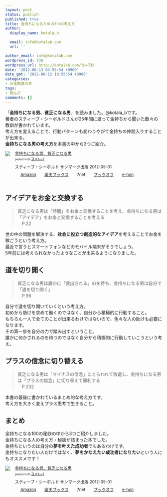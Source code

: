 ```yaml
---
layout: post
status: publish
published: true
title: 金持ちになるための3つの考え方
author:
  display_name: kotala_b

  email: info@kotalab.com
  url: ''

author_email: info@kotalab.com
wordpress_id: 738
wordpress_url: http://kotalab.com/?p=738
date: '2012-06-13 03:55:54 +0900'
date_gmt: '2012-06-12 18:55:54 +0900'
categories:
- お金関連の本
tags:
- 読んだ
comments: []
---
```

<p>「<strong>金持ちになる男、貧乏になる男</strong>」を読みました。@kotala_bです。<br />
著者のスティーブ・シーボルドさんが25年間に渡って金持ちから聞いた数々の教訓が書かれています。<br />
考え方を変えることで、行動パターンも変わりやがて金持ちの仲間入りすることが出来る。<br />
<strong>金持ちになる男の考え方</strong>を本書の中から3つご紹介。</p>
<div class="booklink-box" style="text-align:left;padding-bottom:20px;font-size:small;/zoom: 1;overflow: hidden;">
<div class="booklink-image" style="float:left;margin:0 15px 10px 0;"><a href="http://www.amazon.co.jp/exec/obidos/asin/4763132105/same-22/" name="booklink" rel="nofollow" target="_blank"><img src="http://ecx.images-amazon.com/images/I/41ZQ-SctsbL._SL160_.jpg" style="border: none;" /></a></div>
<div class="booklink-info" style="line-height:120%;/zoom: 1;overflow: hidden;">
<div class="booklink-name" style="margin-bottom:10px;line-height:120%"><a href="http://www.amazon.co.jp/exec/obidos/asin/4763132105/same-22/" rel="nofollow" name="booklink" target="_blank">金持ちになる男、貧乏になる男</a>
<div class="booklink-powered-date" style="font-size:8pt;margin-top:5px;font-family:verdana;line-height:120%">posted with <a href="http://yomereba.com" target="_blank">ヨメレバ</a></div>
</div>
<div class="booklink-detail" style="margin-bottom:5px;">スティーブ・シーボルド サンマーク出版 2012-05-01    </div>
<div class="booklink-link2" style="margin-top:10px;">
<div class="shoplinkamazon" style="display:inline;margin-right:5px;background: url('http://img.yomereba.com/tam_y.gif') 0 0 no-repeat;padding: 2px 0 2px 18px;white-space: nowrap;"><a href="http://www.amazon.co.jp/exec/obidos/asin/4763132105/same-22/" rel="nofollow" target="_blank" title="アマゾン" >Amazon</a></div>
<div class="shoplinkrakuten" style="display:inline;margin-right:5px;background: url('http://img.yomereba.com/tam_y.gif') 0 -50px no-repeat;padding: 2px 0 2px 18px;white-space: nowrap;"><a href="http://hb.afl.rakuten.co.jp/hgc/0fa7afc8.bbfc196a.0fa7afc9.d56c38f1/?pc=http%3A%2F%2Fbooks.rakuten.co.jp%2Frb%2F11674727%2F%3Fscid%3Daf_ich_link_urltxt%26m%3Dhttp%3A%2F%2Fm.rakuten.co.jp%2Fev%2Fbook%2F" rel="nofollow" target="_blank" title="楽天ブックス" >楽天ブックス</a></div>
<div class="shoplinkseven" style="display:inline;margin-right:5px;background: url('http://img.yomereba.com/tam_y.gif') 0 -100px no-repeat;padding: 2px 0 2px 18px;white-space: nowrap;"><span class="removed_link" title="http://click.linksynergy.com/fs-bin/click?id=d2yYUp776R4&amp;subid=&amp;offerid=197738.1&amp;type=10&amp;tmpid=1787&amp;RD_PARM1=http%253A%252F%252Fwww.7netshopping.jp%252Fbooks%252Fsearch_result%252F%253Fctgy%253Dbooks%2526code%253D4763132105">7net</span></div>
<div class="shoplinkbookoff" style="display:inline;margin-right:5px;background: url('http://img.yomereba.com/tam_y.gif') 0 -200px no-repeat;padding: 2px 0 2px 18px;white-space: nowrap;"><a href="http://click.linksynergy.com/fs-bin/click?id=d2yYUp776R4&subid=&offerid=169505.1&type=10&tmpid=3677&RD_PARM1=http%253A%252F%252Fwww.bookoffonline.co.jp%252Fdisplay%252FL001%252Cbg%253D12%252Cq%253D9784763132109" rel="nofollow" target="_blank" title="ブックオフオンライン" >ブックオフ</a></div>
<div class="shoplinkehon" style="display:inline;margin-right:5px;background: url('http://img.yomereba.com/tam_y.gif') 0 -250px no-repeat;padding: 2px 0 2px 18px;white-space: nowrap;"><a href="http://ck.jp.ap.valuecommerce.com/servlet/referral?sid=2967684&pid=881116635&vc_url=http%3A%2F%2Fwww.e-hon.ne.jp%2Fbec%2FSA%2FDetail%3FrefISBN%3D4763132105" target="_blank" title="e-hon" >e-hon</a></div>
</div>
</div>
</div>
<p><!--more--></p>
<h2>アイデアをお金と交換する</h2>
<blockquote><p>貧乏になる男は「時間」をお金と交換することを考え、金持ちになる男は「アイデア」をお金と交換することを考える<br />
　P.22</p></blockquote>
<p>世の中の問題を解決する、<strong>社会に役立つ創造的なアイデア</strong>を考えることでお金を稼ごうという考え方。<br />
最近で言うとスマートフォンなどのモバイル端末がそうでしょう。<br />
5年前には考えられなかったようなことが出来るようになりました。</p>
<h2>道を切り開く</h2>
<blockquote><p>貧乏になる男は誰かに「救出される」のを待ち、金持ちになる男は自分で「道を切り開く」<br />
　P.96</p></blockquote>
<p>自分で道を切り開いていくという考え方。<br />
初めから助けを求めて動くのではなく、自分から積極的に行動すること。<br />
もちろん一人で全てのことが出来るわけではないので、色々な人の助けも必要になります。<br />
その第一歩を自分の力で踏み出すということ。<br />
誰かに何かされるのを待つのではなく自分から積極的に行動していこうという考え。</p>
<h2>プラスの信念に切り替える</h2>
<blockquote><p>貧乏になる男は「マイナスの信念」にとらわれて敗退し、金持ちになる男は「プラスの信念」に切り替えて勝利する<br />
　P.232</p></blockquote>
<p>本書の最後に書かれているまとめ的な考え方です。<br />
考え方を大きく変えプラス思考で生きること。</p>
<h2>まとめ</h2>
<p>金持ちになる100の秘訣の中から3つご紹介しました。<br />
金持ちになる人の考え方・秘訣が詰まった本でした。<br />
金持ちというのは自分の<strong>夢を叶えた成功者</strong>でもあるわけです。<br />
金持ちになりたい人だけではなく、<strong>夢をかなえたい</strong><strong>成功者になりたい</strong>という人にもオススメです！</p>
<div class="booklink-box" style="text-align:left;padding-bottom:20px;font-size:small;/zoom: 1;overflow: hidden;">
<div class="booklink-image" style="float:left;margin:0 15px 10px 0;"><a href="http://www.amazon.co.jp/exec/obidos/asin/4763132105/same-22/" name="booklink" rel="nofollow" target="_blank"><img src="http://ecx.images-amazon.com/images/I/41ZQ-SctsbL._SL160_.jpg" style="border: none;" /></a></div>
<div class="booklink-info" style="line-height:120%;/zoom: 1;overflow: hidden;">
<div class="booklink-name" style="margin-bottom:10px;line-height:120%"><a href="http://www.amazon.co.jp/exec/obidos/asin/4763132105/same-22/" rel="nofollow" name="booklink" target="_blank">金持ちになる男、貧乏になる男</a>
<div class="booklink-powered-date" style="font-size:8pt;margin-top:5px;font-family:verdana;line-height:120%">posted with <a href="http://yomereba.com" target="_blank">ヨメレバ</a></div>
</div>
<div class="booklink-detail" style="margin-bottom:5px;">スティーブ・シーボルド サンマーク出版 2012-05-01    </div>
<div class="booklink-link2" style="margin-top:10px;">
<div class="shoplinkamazon" style="display:inline;margin-right:5px;background: url('http://img.yomereba.com/tam_y.gif') 0 0 no-repeat;padding: 2px 0 2px 18px;white-space: nowrap;"><a href="http://www.amazon.co.jp/exec/obidos/asin/4763132105/same-22/" rel="nofollow" target="_blank" title="アマゾン" >Amazon</a></div>
<div class="shoplinkrakuten" style="display:inline;margin-right:5px;background: url('http://img.yomereba.com/tam_y.gif') 0 -50px no-repeat;padding: 2px 0 2px 18px;white-space: nowrap;"><a href="http://hb.afl.rakuten.co.jp/hgc/0fa7afc8.bbfc196a.0fa7afc9.d56c38f1/?pc=http%3A%2F%2Fbooks.rakuten.co.jp%2Frb%2F11674727%2F%3Fscid%3Daf_ich_link_urltxt%26m%3Dhttp%3A%2F%2Fm.rakuten.co.jp%2Fev%2Fbook%2F" rel="nofollow" target="_blank" title="楽天ブックス" >楽天ブックス</a></div>
<div class="shoplinkseven" style="display:inline;margin-right:5px;background: url('http://img.yomereba.com/tam_y.gif') 0 -100px no-repeat;padding: 2px 0 2px 18px;white-space: nowrap;"><span class="removed_link" title="http://click.linksynergy.com/fs-bin/click?id=d2yYUp776R4&amp;subid=&amp;offerid=197738.1&amp;type=10&amp;tmpid=1787&amp;RD_PARM1=http%253A%252F%252Fwww.7netshopping.jp%252Fbooks%252Fsearch_result%252F%253Fctgy%253Dbooks%2526code%253D4763132105">7net</span></div>
<div class="shoplinkbookoff" style="display:inline;margin-right:5px;background: url('http://img.yomereba.com/tam_y.gif') 0 -200px no-repeat;padding: 2px 0 2px 18px;white-space: nowrap;"><a href="http://click.linksynergy.com/fs-bin/click?id=d2yYUp776R4&subid=&offerid=169505.1&type=10&tmpid=3677&RD_PARM1=http%253A%252F%252Fwww.bookoffonline.co.jp%252Fdisplay%252FL001%252Cbg%253D12%252Cq%253D9784763132109" rel="nofollow" target="_blank" title="ブックオフオンライン" >ブックオフ</a></div>
<div class="shoplinkehon" style="display:inline;margin-right:5px;background: url('http://img.yomereba.com/tam_y.gif') 0 -250px no-repeat;padding: 2px 0 2px 18px;white-space: nowrap;"><a href="http://ck.jp.ap.valuecommerce.com/servlet/referral?sid=2967684&pid=881116635&vc_url=http%3A%2F%2Fwww.e-hon.ne.jp%2Fbec%2FSA%2FDetail%3FrefISBN%3D4763132105" target="_blank" title="e-hon" >e-hon</a></div>
</div>
</div>
</div>
